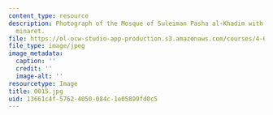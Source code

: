 ```yaml
---
content_type: resource
description: Photograph of the Mosque of Suleiman Pasha al-Khadim with its distinctive
  minaret.
file: https://ol-ocw-studio-app-production.s3.amazonaws.com/courses/4-615-the-architecture-of-cairo-spring-2002/13661c4f57624050084c1e05899fd0c5_0015.jpg
file_type: image/jpeg
image_metadata:
  caption: ''
  credit: ''
  image-alt: ''
resourcetype: Image
title: 0015.jpg
uid: 13661c4f-5762-4050-084c-1e05899fd0c5
---
```


